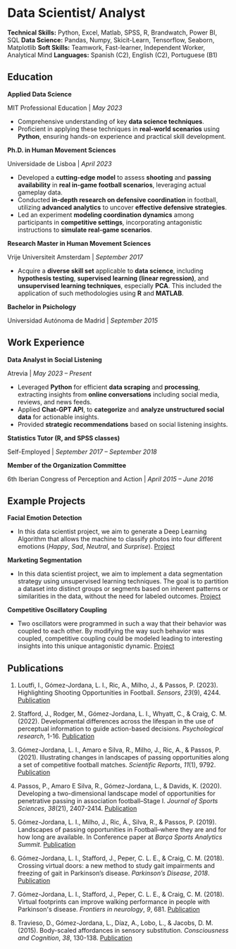 # Data Scientist/ Analyst

**Technical Skills:** Python, Excel, Matlab, SPSS, R, Brandwatch, Power BI, SQL
**Data Science:** Pandas, Numpy, Skicit-Learn, Tensorflow, Seaborn, Matplotlib
**Soft Skills:** Teamwork, Fast-learner, Independent Worker, Analytical Mind
**Languages:** Spanish (C2), English (C2), Portuguese (B1)

## Education
**Applied Data Science** 

MIT Professional Education | _May 2023_
- Comprehensive understanding of key **data science techniques**. 
- Proficient in applying these techniques in **real-world scenarios** using **Python**, ensuring hands-on experience and practical skill development. 

**Ph.D. in Human Movement Sciences** 

Universidade de Lisboa | _April 2023_
-	Developed a **cutting-edge model** to assess **shooting** and **passing availability** in **real in-game football scenarios**, leveraging actual gameplay data. 
-	Conducted **in-depth research on defensive coordination** in football, utilizing **advanced analytics** to uncover **effective defensive strategies**. 
-	Led an experiment **modeling coordination dynamics** among participants in **competitive settings**, incorporating antagonistic instructions to **simulate real-game scenarios**. 

**Research Master in Human Movement Sciences** 

Vrije Universiteit Amsterdam | _September 2017_
- Acquire a **diverse skill set** applicable to **data science**, including **hypothesis testing**, **supervised learning (linear regression)**, and **unsupervised learning techniques**, especially **PCA**. This included the application of such methodologies using **R** and **MATLAB**. 

**Bachelor in Psichology**

Universidad Autónoma de Madrid | _September 2015_

## Work Experience
**Data Analyst in Social Listening**

Atrevia | _May 2023 – Present_
- Leveraged **Python** for efficient **data scraping** and **processing**, extracting insights from **online conversations** including social media, reviews, and news feeds.
- Applied **Chat-GPT API**, to **categorize** and **analyze unstructured social data** for actionable insights.
- Provided **strategic recommendations** based on social listening insights.

**Statistics Tutor (R, and SPSS classes)**

Self-Employed | _September 2017 – September 2018_

**Member of the Organization Committee**

6th Iberian Congress of Perception and Action | _April 2015 – June 2016_

## Example Projects

**Facial Emotion Detection**
- In this data scientist project, we aim to generate a Deep Learning Algorithm that allows the machine to classify photos into four different emotions (_Happy_, _Sad_, _Neutral_, and _Surprise_). [Project](https://github.com/luisjordana/Facial_Emotion_Detection)

**Marketing Segmentation** 
- In this data scientist project, we aim to implement a data segmentation strategy using unsupervised learning techniques. The goal is to partition a dataset into distinct groups or segments based on inherent patterns or similarities in the data, without the need for labeled outcomes.
[Project](https://github.com/luisjordana/Marketing_Segmentation)

**Competitive Oscillatory Coupling**
- Two oscillators were programmed in such a way that their behavior was coupled to each other. By modifying the way such behavior was coupled, competitive coupling could be modeled leading to interesting insights into this unique antagonistic dynamic.
[Project](https://github.com/luisjordana/competitive_model)

## Publications
1. Loutfi, I., Gómez-Jordana, L. I., Ric, A., Milho, J., & Passos, P. (2023). Highlighting Shooting Opportunities in Football. _Sensors_, _23_(9), 4244. [Publication](https://www.mdpi.com/1424-8220/23/9/4244/pdf)

2. Stafford, J., Rodger, M., Gómez-Jordana, L. I., Whyatt, C., & Craig, C. M. (2022). Developmental differences across the lifespan in the use of perceptual information to guide action-based decisions. _Psychological research_, 1-16. [Publication](https://link.springer.com/article/10.1007/s00426-021-01476-8)

3. Gómez-Jordana, L. I., Amaro e Silva, R., Milho, J., Ric, A., & Passos, P. (2021). Illustrating changes in landscapes of passing opportunities along a set of competitive football matches. _Scientific Reports_, _11_(1), 9792. [Publication](https://www.nature.com/articles/s41598-021-89184-6)

4. Passos, P., Amaro E Silva, R., Gómez-Jordana, L., & Davids, K. (2020). Developing a two-dimensional landscape model of opportunities for penetrative passing in association football–Stage I. _Journal of Sports Sciences_, _38_(21), 2407-2414. [Publication](https://shura.shu.ac.uk/26918/3/Davids_DevelopingTwo-Dimensional%28AM%29.pdf)

5. Gómez-Jordana, L. I., Milho, J., Ric, Á., Silva, R., & Passos, P. (2019). Landscapes of passing opportunities in Football–where they are and for how long are available. In Conference paper at _Barça Sports Analytics Summit_. [Publication](https://static.capabiliaserver.com/frontend/clients/barca/wp_prod/wp-content/uploads/2020/01/a41ec6ba-final_paper_barcelona-luis-gomez-jordana.pdf)

6. Gómez-Jordana, L. I., Stafford, J., Peper, C. L. E., & Craig, C. M. (2018). Crossing virtual doors: a new method to study gait impairments and freezing of gait in Parkinson’s disease. _Parkinson’s Disease_, _2018_. [Publication](https://www.hindawi.com/journals/pd/2018/2957427/)

7. Gómez-Jordana, L. I., Stafford, J., Peper, C. L. E., & Craig, C. M. (2018). Virtual footprints can improve walking performance in people with Parkinson's disease. _Frontiers in neurology_, _9_, 681. [Publication](https://www.frontiersin.org/journals/neurology/articles/10.3389/fneur.2018.00681/full)

8. Travieso, D., Gómez-Jordana, L., Díaz, A., Lobo, L., & Jacobs, D. M. (2015). Body-scaled affordances in sensory substitution. _Consciousness and Cognition_, _38_, 130-138. [Publication](https://www.sciencedirect.com/science/article/abs/pii/S1053810015300490)

